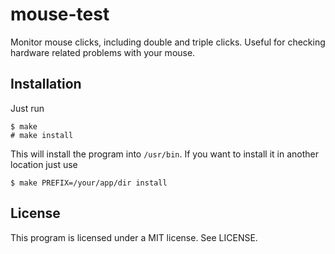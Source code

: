 # mouse-test #

Monitor mouse clicks, including double and triple clicks. Useful for checking hardware related problems with your mouse.

## Installation ##

Just run
 
    $ make
    # make install

This will install the program into `/usr/bin`. If you want to install it in another
location just use

    $ make PREFIX=/your/app/dir install

## License ##

This program is licensed under a MIT license. See LICENSE.

